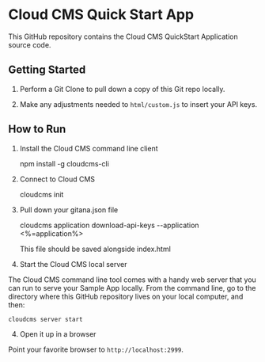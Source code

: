 # Cloud CMS Quick Start App

This GitHub repository contains the Cloud CMS QuickStart Application source code.

## Getting Started

1. Perform a Git Clone to pull down a copy of this Git repo locally.

2. Make any adjustments needed to `html/custom.js` to insert your API keys.


## How to Run

1. Install the Cloud CMS command line client

    npm install -g cloudcms-cli

2. Connect to Cloud CMS

    cloudcms init

3. Pull down your gitana.json file

    cloudcms application download-api-keys --application <%=application%>
    
    This file should be saved alongside index.html


3. Start the Cloud CMS local server

The Cloud CMS command line tool comes with a handy web server that you can run to serve your Sample App locally.
From the command line, go to the directory where this GitHub repository lives on your local computer, and then:

````
cloudcms server start
````

4. Open it up in a browser

Point your favorite browser to `http://localhost:2999`.

